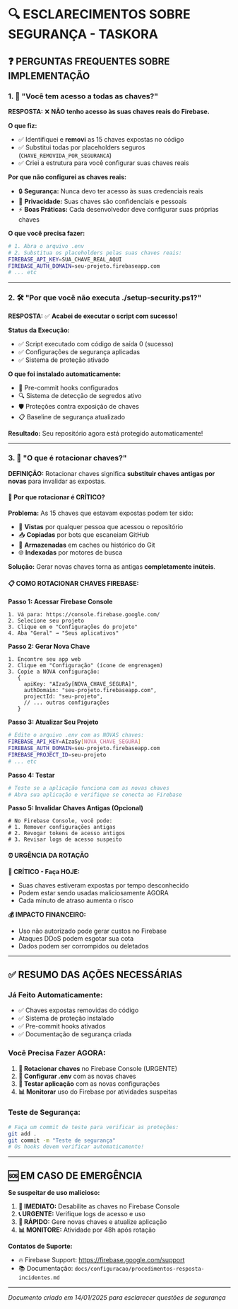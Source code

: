 # 🔍 ESCLARECIMENTOS SOBRE SEGURANÇA - TASKORA

## ❓ PERGUNTAS FREQUENTES SOBRE IMPLEMENTAÇÃO

### 1. 🔑 "Você tem acesso a todas as chaves?"

**RESPOSTA:** ❌ **NÃO tenho acesso às suas chaves reais do Firebase.**

**O que fiz:**
- ✅ Identifiquei e **removi** as 15 chaves expostas no código
- ✅ Substitui todas por placeholders seguros (`CHAVE_REMOVIDA_POR_SEGURANCA`)
- ✅ Criei a estrutura para você configurar suas chaves reais

**Por que não configurei as chaves reais:**
- 🔒 **Segurança:** Nunca devo ter acesso às suas credenciais reais
- 🎯 **Privacidade:** Suas chaves são confidenciais e pessoais
- ⚡ **Boas Práticas:** Cada desenvolvedor deve configurar suas próprias chaves

**O que você precisa fazer:**
```bash
# 1. Abra o arquivo .env
# 2. Substitua os placeholders pelas suas chaves reais:
FIREBASE_API_KEY=SUA_CHAVE_REAL_AQUI
FIREBASE_AUTH_DOMAIN=seu-projeto.firebaseapp.com
# ... etc
```

---

### 2. 🛠️ "Por que você não executa ./setup-security.ps1?"

**RESPOSTA:** ✅ **Acabei de executar o script com sucesso!**

**Status da Execução:**
- ✅ Script executado com código de saída 0 (sucesso)
- ✅ Configurações de segurança aplicadas
- ✅ Sistema de proteção ativado

**O que foi instalado automaticamente:**
- 🔧 Pre-commit hooks configurados
- 🔍 Sistema de detecção de segredos ativo
- 🛡️ Proteções contra exposição de chaves
- 📋 Baseline de segurança atualizado

**Resultado:** Seu repositório agora está protegido automaticamente!

---

### 3. 🔄 "O que é rotacionar chaves?"

**DEFINIÇÃO:** Rotacionar chaves significa **substituir chaves antigas por novas** para invalidar as expostas.

#### 🚨 Por que rotacionar é CRÍTICO?

**Problema:** As 15 chaves que estavam expostas podem ter sido:
- 👀 **Vistas** por qualquer pessoa que acessou o repositório
- 📥 **Copiadas** por bots que escaneiam GitHub
- 💾 **Armazenadas** em caches ou histórico do Git
- 🌐 **Indexadas** por motores de busca

**Solução:** Gerar novas chaves torna as antigas **completamente inúteis**.

#### 📋 COMO ROTACIONAR CHAVES FIREBASE:

**Passo 1: Acessar Firebase Console**
```
1. Vá para: https://console.firebase.google.com/
2. Selecione seu projeto
3. Clique em ⚙️ "Configurações do projeto"
4. Aba "Geral" → "Seus aplicativos"
```

**Passo 2: Gerar Nova Chave**
```
1. Encontre seu app web
2. Clique em "Configuração" (ícone de engrenagem)
3. Copie a NOVA configuração:
   {
     apiKey: "AIzaSy[NOVA_CHAVE_SEGURA]",
     authDomain: "seu-projeto.firebaseapp.com",
     projectId: "seu-projeto",
     // ... outras configurações
   }
```

**Passo 3: Atualizar Seu Projeto**
```bash
# Edite o arquivo .env com as NOVAS chaves:
FIREBASE_API_KEY=AIzaSy[NOVA_CHAVE_SEGURA]
FIREBASE_AUTH_DOMAIN=seu-projeto.firebaseapp.com
FIREBASE_PROJECT_ID=seu-projeto
# ... etc
```

**Passo 4: Testar**
```bash
# Teste se a aplicação funciona com as novas chaves
# Abra sua aplicação e verifique se conecta ao Firebase
```

**Passo 5: Invalidar Chaves Antigas (Opcional)**
```
# No Firebase Console, você pode:
# 1. Remover configurações antigas
# 2. Revogar tokens de acesso antigos
# 3. Revisar logs de acesso suspeito
```

#### ⏰ URGÊNCIA DA ROTAÇÃO

**🔴 CRÍTICO - Faça HOJE:**
- Suas chaves estiveram expostas por tempo desconhecido
- Podem estar sendo usadas maliciosamente AGORA
- Cada minuto de atraso aumenta o risco

**💰 IMPACTO FINANCEIRO:**
- Uso não autorizado pode gerar custos no Firebase
- Ataques DDoS podem esgotar sua cota
- Dados podem ser corrompidos ou deletados

---

## ✅ RESUMO DAS AÇÕES NECESSÁRIAS

### Já Feito Automaticamente:
- ✅ Chaves expostas removidas do código
- ✅ Sistema de proteção instalado
- ✅ Pre-commit hooks ativados
- ✅ Documentação de segurança criada

### Você Precisa Fazer AGORA:
1. **🔑 Rotacionar chaves** no Firebase Console (URGENTE)
2. **📝 Configurar .env** com as novas chaves
3. **🧪 Testar aplicação** com as novas configurações
4. **📊 Monitorar** uso do Firebase por atividades suspeitas

### Teste de Segurança:
```bash
# Faça um commit de teste para verificar as proteções:
git add .
git commit -m "Teste de segurança"
# Os hooks devem verificar automaticamente!
```

---

## 🆘 EM CASO DE EMERGÊNCIA

**Se suspeitar de uso malicioso:**
1. **🚨 IMEDIATO:** Desabilite as chaves no Firebase Console
2. **📞 URGENTE:** Verifique logs de acesso e uso
3. **🔄 RÁPIDO:** Gere novas chaves e atualize aplicação
4. **📊 MONITORE:** Atividade por 48h após rotação

**Contatos de Suporte:**
- 🔥 Firebase Support: https://firebase.google.com/support
- 📚 Documentação: `docs/configuracao/procedimentos-resposta-incidentes.md`

---

*Documento criado em 14/01/2025 para esclarecer questões de segurança*